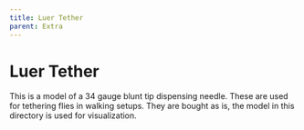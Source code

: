 ```yaml
---
title: Luer Tether
parent: Extra
---
```


# Luer Tether

This is a model of a 34 gauge blunt tip dispensing needle. These are used for tethering flies in walking setups. They are bought as is, the model in this directory is used for visualization.